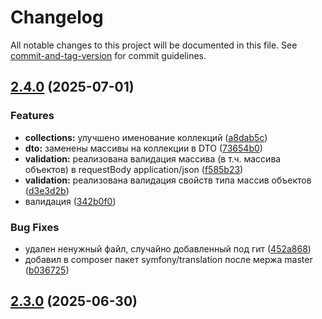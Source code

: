 # Changelog

All notable changes to this project will be documented in this file. See [commit-and-tag-version](https://github.com/absolute-version/commit-and-tag-version) for commit guidelines.

## [2.4.0](https://github.com/webpractik/bitrixapigen/compare/v2.3.0...v2.4.0) (2025-07-01)


### Features

* **collections:** улучшено именование коллекций ([a8dab5c](https://github.com/webpractik/bitrixapigen/commit/a8dab5ca4348e2afd2fea452567d3c246c7e45f6))
* **dto:** заменены массивы на коллекции в DTO ([73654b0](https://github.com/webpractik/bitrixapigen/commit/73654b07d87e7a0e4347728fdd17e5dfbe4eec58))
* **validation:** реализована валидация массива (в т.ч. массива объектов) в requestBody application/json ([f585b23](https://github.com/webpractik/bitrixapigen/commit/f585b234ede6fc7b4b7181f29d667421fd55bf4b))
* **validation:** реализована валидация свойств типа массив объектов ([d3e3d2b](https://github.com/webpractik/bitrixapigen/commit/d3e3d2bf8d7605d38f0006298523b26f8be93e9e))
* валидация ([342b0f0](https://github.com/webpractik/bitrixapigen/commit/342b0f0bc5c4b48c237f4fba663b7efb90b20dad))


### Bug Fixes

*  удален ненужный файл, случайно добавленный под гит ([452a868](https://github.com/webpractik/bitrixapigen/commit/452a86840e835b00ce8f93183aba755b7474f9e9))
* добавил в composer пакет symfony/translation после мержа master ([b036725](https://github.com/webpractik/bitrixapigen/commit/b0367255888e57bc761ce0090ebc1cea691b1239))

## [2.3.0](https://github.com/webpractik/bitrixapigen/compare/v2.1.1...v2.3.0) (2025-06-30)
